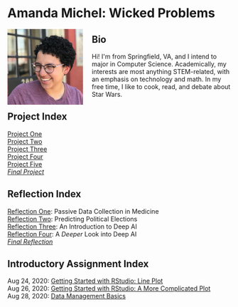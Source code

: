 # Amanda Michel: Wicked Problems

<img src="headshot.jpeg"  width=170 height=170 align="left" style="padding-right:20px"/> 

## Bio
<p>Hi! I'm from Springfield, VA, and I intend to major in Computer Science. Academically, my interests are most anything STEM-related, with an emphasis on technology and math. In my free time, I like to cook, read, and debate about Star Wars. </p>

## Project Index
[Project One](project1.md)<br/>
[Project Two](project2.md)<br/>
[Project Three](project3.md)<br/>
[Project Four](project4.md)<br/>
[Project Five](project5.md)<br/>
[*Final Project*](finalproject.md)<br/>

## Reflection Index
[Reflection One](reflection1.md): Passive Data Collection in Medicine<br/>
[Reflection Two](reflection2.md): Predicting Political Elections<br/>
[Reflection Three](reflection3.md): An Introduction to Deep AI<br/>
[Reflection Four](reflection4.md): A *Deeper* Look into Deep AI<br/>
[*Final Reflection*](finalreflection.md)

## Introductory Assignment Index
Aug 24, 2020: [Getting Started with RStudio: Line Plot](lineplot.md)<br/>
Aug 26, 2020: [Getting Started with RStudio: A More Complicated Plot](complexplot.md)<br/>
Aug 28, 2020: [Data Management Basics](datamanag.md)<br/>
<!-- Sep 04, 2020: [Project 1, Part 1](p1part1.md)<br/>
Sep 11, 2020: [Reflection One](reflection1.md)<br/>
Sep 14, 2020: [Project 1, Part 2](p1part2.md)<br/>
Sep 20, 2020: [Project 2, Part 1](p2part1.md)<br/>
Sep 30, 2020: [Project 2, Part 2](p2part2.md)<br/>
Oct 01, 2020: [Reflection Two](reflection2.md)<br/>
Oct 04, 2020: [Project 2, Part 3](p2part3.md)<br/>
Oct 09, 2020: [Project 3, Part 1](p3part1.md)<br/>
Oct 16, 2020: [Reflection Three](reflection3.md)<br/>
Oct 16, 2020: [Project 3, Part 2](p3part2.md)<br/>
Oct 28, 2020: [Project 4, Part 1](p4part1.md)<br/>
Oct 30, 2020: [Reflection Four](reflection4.md)<br/>
Oct 30, 2020: [Project 4, Part 2](p4part2.md)<br/> -->
